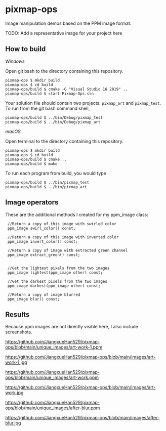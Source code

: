 # pixmap-ops

Image manipulation demos based on the PPM image format.

TODO: Add a representative image for your project here

## How to build

*Windows*

Open git bash to the directory containing this repository.

```
pixmap-ops $ mkdir build
pixmap-ops $ cd build
pixmap-ops/build $ cmake -G "Visual Studio 16 2019" ..
pixmap-ops/build $ start Pixmap-Ops.sln
```

Your solution file should contain two projects: `pixmap_art` and `pixmap_test`.
To run from the git bash command shell, 

```
pixmap-ops/build $ ../bin/Debug/pixmap_test
pixmap-ops/build $ ../bin/Debug/pixmap_art
```

*macOS*

Open terminal to the directory containing this repository.

```
pixmap-ops $ mkdir build
pixmap-ops $ cd build
pixmap-ops/build $ cmake ..
pixmap-ops/build $ make
```

To run each program from build, you would type

```
pixmap-ops/build $ ../bin/pixmap_test
pixmap-ops/build $ ../bin/pixmap_art
```

## Image operators
These are the additional methods I created for my ppm_image class: 

     //Return a copy of this image with swirled color
     ppm_image swirl_color() const;

     //Return a copy of this image with inverted color
     ppm_image invert_color() const;

     //Return a copy of image with extracted green channel
     ppm_image extract_green() const;


     //Get the lightest pixels from the two images
     ppm_image lightest(ppm_image other) const;

     //Get the darkest pixels from the two images
     ppm_image darkest(ppm_image other) const;

     //Return a copy of image blurred
     ppm_image blur() const;

## Results
Because ppm images are not directly visible here, I also include screenshots.

https://github.com/JiangxueHan529/pixmap-ops/blob/main/unique_images/art-work-1.ppm

https://github.com/JiangxueHan529/pixmap-ops/blob/main/images/art-work-1.jpg

https://github.com/JiangxueHan529/pixmap-ops/blob/main/unique_images/art-work.ppm

https://github.com/JiangxueHan529/pixmap-ops/blob/main/images/art-work.jpg

https://github.com/JiangxueHan529/pixmap-ops/blob/main/unique_images/after-blur.ppm

https://github.com/JiangxueHan529/pixmap-ops/blob/main/images/after-blur.jpg


